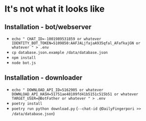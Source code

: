 # It's not what it looks like

## Installation - bot/webserver
- `echo "
  CHAT_ID=-1001989531859 or whatever
  IDENTITY_BOT_TOKEN=5109850:AAFJALjfajaA935qfal_AFafkajGN or whatever
" > .env`
- `cp database.json.example /data/database.json`
- `npm install`
- `node bot.js`

## Installation - downloader
- `echo "
  DOWNLOAD_API_ID=5162905 or whatever
  DOWNLOAD_API_HASH=51751ae48109fd41b5151c515b51 or whatever
  TARGET_USER=@BotFather or whatever
" > .env`
- `poetry install`
- `poetry run python download.py` (`--chat-id @DailyFingerpori >> /data/database.json`)

